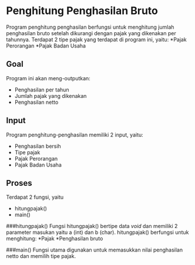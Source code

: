 # Penghitung Penghasilan Bruto
Program penghitung penghasilan berfungsi untuk menghitung jumlah penghasilan bruto setelah dikurangi dengan pajak yang dikenakan per tahunnya. Terdapat 2 tipe pajak yang terdapat di program ini, yaitu:
*Pajak Perorangan
*Pajak Badan Usaha

## Goal
Program ini akan meng-outputkan:
* Penghasilan per tahun
* Jumlah pajak yang dikenakan
* Penghasilan netto

## Input
Program penghitung-penghasilan memiliki 2 input, yaitu:
* Penghasilan bersih
* Tipe pajak
 * Pajak Perorangan
 * Pajak Badan Usaha
 
## Proses
Terdapat 2 fungsi, yaitu
* hitungpajak()
* main()

###hitungpajak()
Fungsi hitungpajak() bertipe data *void* dan memiliki 2 parameter masukan yaitu a (int) dan b (char).
hitungpajak() berfungsi untuk menghitung:
*Pajak
*Penghasilan bruto

###main()
Fungsi utama digunakan untuk memasukkan nilai penghasilan netto dan memilih tipe pajak.